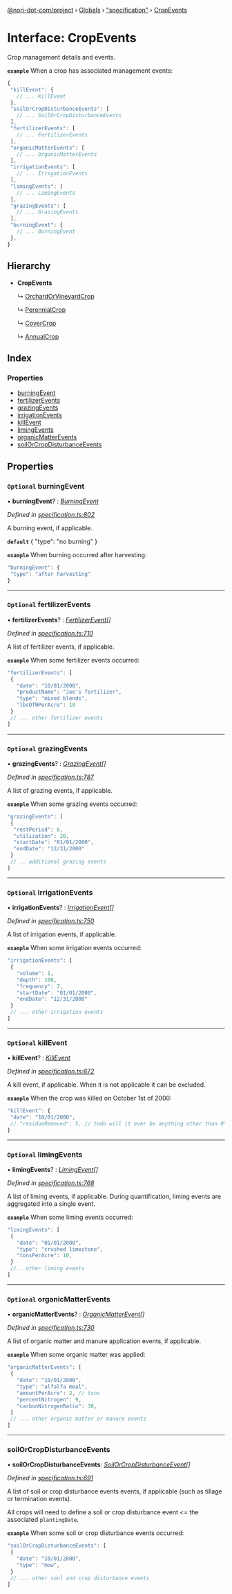 [@nori-dot-com/project](../README.md) › [Globals](../globals.md) › ["specification"](../modules/_specification_.md) › [CropEvents](_specification_.cropevents.md)

# Interface: CropEvents

Crop management details and events.

**`example`** <caption>When a crop has associated management events:</caption>

```js
{
 "killEvent": {
   // ... KillEvent
 },
 "soilOrCropDisturbanceEvents": [
   // ... SoilOrCropDisturbanceEvents
 ],
 "fertilizerEvents": [
   // ... FertilizerEvents
 ],
 "organicMatterEvents": [
   // ... OrganicMatterEvents
 ],
 "irrigationEvents": [
   // ... IrrigationEvents
 ],
 "limingEvents": [
   // ... LimingEvents
 ],
 "grazingEvents": [
   // ... GrazingEvents
 ],
 "burningEvent": {
   // ... BurningEvent
 },
}
```

## Hierarchy

* **CropEvents**

  ↳ [OrchardOrVineyardCrop](_specification_.orchardorvineyardcrop.md)

  ↳ [PerennialCrop](_specification_.perennialcrop.md)

  ↳ [CoverCrop](_specification_.covercrop.md)

  ↳ [AnnualCrop](_specification_.annualcrop.md)

## Index

### Properties

* [burningEvent](_specification_.cropevents.md#optional-burningevent)
* [fertilizerEvents](_specification_.cropevents.md#optional-fertilizerevents)
* [grazingEvents](_specification_.cropevents.md#optional-grazingevents)
* [irrigationEvents](_specification_.cropevents.md#optional-irrigationevents)
* [killEvent](_specification_.cropevents.md#optional-killevent)
* [limingEvents](_specification_.cropevents.md#optional-limingevents)
* [organicMatterEvents](_specification_.cropevents.md#optional-organicmatterevents)
* [soilOrCropDisturbanceEvents](_specification_.cropevents.md#soilorcropdisturbanceevents)

## Properties

### `Optional` burningEvent

• **burningEvent**? : *[BurningEvent](_specification_.burningevent.md)*

*Defined in [specification.ts:802](https://github.com/nori-dot-eco/nori-dot-com/blob/72c93bb/packages/project/src/specification.ts#L802)*

A burning event, if applicable.

**`default`** { "type": "no burning" }

**`example`** <caption>When burning occurred after harvesting:</caption>

```js
"burningEvent": {
 "type": "after harvesting"
}
```

___

### `Optional` fertilizerEvents

• **fertilizerEvents**? : *[FertilizerEvent](_specification_.fertilizerevent.md)[]*

*Defined in [specification.ts:710](https://github.com/nori-dot-eco/nori-dot-com/blob/72c93bb/packages/project/src/specification.ts#L710)*

A list of fertilizer events, if applicable.

**`example`** <caption>When some fertilizer events occurred:</caption>

```js
"fertilizerEvents": [
 {
   "date": "10/01/2000",
   "productName": "Joe's fertilizer",
   "type": "mixed blends",
   "lbsOfNPerAcre": 10
 }
 // ... other fertilizer events
]
```

___

### `Optional` grazingEvents

• **grazingEvents**? : *[GrazingEvent](_specification_.grazingevent.md)[]*

*Defined in [specification.ts:787](https://github.com/nori-dot-eco/nori-dot-com/blob/72c93bb/packages/project/src/specification.ts#L787)*

A list of grazing events, if applicable.

**`example`** <caption>When some grazing events occurred:</caption>

```js
"grazingEvents": [
 {
  "restPeriod": 0,
  "utilization": 20,
  "startDate": "01/01/2000",
  "endDate": "12/31/2000"
 }
 // .. additional grazing events
]
```

___

### `Optional` irrigationEvents

• **irrigationEvents**? : *[IrrigationEvent](_specification_.irrigationevent.md)[]*

*Defined in [specification.ts:750](https://github.com/nori-dot-eco/nori-dot-com/blob/72c93bb/packages/project/src/specification.ts#L750)*

A list of irrigation events, if applicable.

**`example`** <caption>When some irrigation events occurred:</caption>

```js
"irrigationEvents": [
 {
   "volume": 1,
   "depth": 100,
   "frequency": 7,
   "startDate": "01/01/2000",
   "endDate": "12/31/2000"
 }
 // ... other irrigation events
]
```

___

### `Optional` killEvent

• **killEvent**? : *[KillEvent](_specification_.killevent.md)*

*Defined in [specification.ts:672](https://github.com/nori-dot-eco/nori-dot-com/blob/72c93bb/packages/project/src/specification.ts#L672)*

A kill event, if applicable. When it is not applicable it can be excluded.

**`example`** <caption>When the crop was killed on October 1st of 2000:</caption>

```js
"killEvent": {
 "date": "10/01/2000",
 // "residueRemoved": 5, // todo will it ever be anything other than 0%?
}
```

___

### `Optional` limingEvents

• **limingEvents**? : *[LimingEvent](_specification_.limingevent.md)[]*

*Defined in [specification.ts:768](https://github.com/nori-dot-eco/nori-dot-com/blob/72c93bb/packages/project/src/specification.ts#L768)*

A list of liming events, if applicable. During quantification, liming events are aggregated into a single event.

**`example`** <caption>When some liming events occurred:</caption>

```js
"limingEvents": [
 {
   "date": "01/01/2000",
   "type": "crushed limestone",
   "tonsPerAcre": 10,
 }
 //...other liming events
]
```

___

### `Optional` organicMatterEvents

• **organicMatterEvents**? : *[OrganicMatterEvent](_specification_.organicmatterevent.md)[]*

*Defined in [specification.ts:730](https://github.com/nori-dot-eco/nori-dot-com/blob/72c93bb/packages/project/src/specification.ts#L730)*

A list of organic matter and manure application events, if applicable.

**`example`** <caption>When some organic matter was applied:</caption>

```js
"organicMatterEvents": [
 {
   "date": "10/01/2000",
   "type": "alfalfa meal",
   "amountPerAcre": 2, // tons
   "percentNitrogen": 9,
   "carbonNitrogenRatio": 30,
 }
 // ... other organic matter or manure events
]
```

___

###  soilOrCropDisturbanceEvents

• **soilOrCropDisturbanceEvents**: *[SoilOrCropDisturbanceEvent](_specification_.soilorcropdisturbanceevent.md)[]*

*Defined in [specification.ts:691](https://github.com/nori-dot-eco/nori-dot-com/blob/72c93bb/packages/project/src/specification.ts#L691)*

A list of soil or crop disturbance events events, if applicable (such as tillage or termination events).

All crops will need to define a soil or crop disturbance event <= the associated `plantingDate`.

**`example`** <caption>When some soil or crop disturbance events occurred:</caption>

```js
"soilOrCropDisturbanceEvents": [
 {
   "date": "10/01/2000",
   "type": "mow",
 }
 // ... other soul and crop disturbance events
]
```
